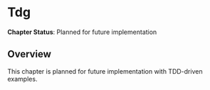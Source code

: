 # Tdg

**Chapter Status**: Planned for future implementation

## Overview

This chapter is planned for future implementation with TDD-driven examples.
